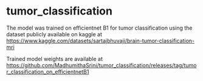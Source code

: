 # tumor_classification
The model was trained on efficientnet B1 for tumor classification using the dataset publicly available on kaggle at https://www.kaggle.com/datasets/sartajbhuvaji/brain-tumor-classification-mri

Trained model weights are available at https://github.com/MadhumithaSrini/tumor_classification/releases/tag/tumor_classification_on_efficientnetB1
